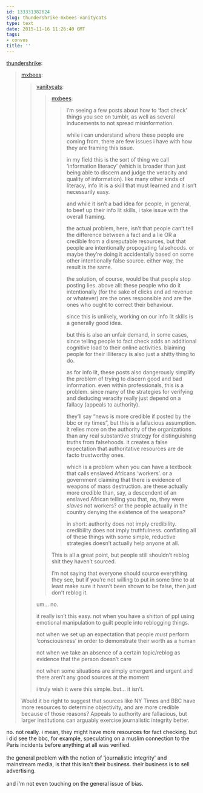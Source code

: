 ```yaml
---
id: 133331382624
slug: thundershrike-mxbees-vanitycats
type: text
date: 2015-11-16 11:26:40 GMT
tags:
- convos
title: ''
---
```

<p><a class="tumblr_blog" href="http://thundershrike.tumblr.com/post/133304325435">thundershrike</a>:</p>
<blockquote>
<p><a class="tumblr_blog" href="http://mxbees.tumblr.com/post/133296117539">mxbees</a>:</p>
<blockquote>
<p><a class="tumblr_blog" href="http://vanitycats.tumblr.com/post/133290968627">vanitycats</a>:</p>
<blockquote>
<p><a class="tumblr_blog" href="http://mxbees.tumblr.com/post/133280892668">mxbees</a>:</p>
<blockquote>
<p>i’m seeing a few posts about how to ‘fact check’ things you see on tumblr, as well as several inducements to not spread misinformation.</p>

<p>while i can understand where these people are coming from, there are few issues i have with how they are framing this issue.</p>

<p>in my field this is the sort of thing we call ‘information literacy’ (which is broader than just being able to discern and judge the veracity and quality of information). like many other kinds of literacy, info lit is a skill that must learned and it isn’t necessarily easy.</p>

<p>and while it isn’t a bad idea for people, in general, to beef up their info lit skills, i take issue with the overall framing.</p>

<p>the actual problem, here, isn’t that people can’t tell the difference between a fact and a lie OR a credible from a disreputable resources, but that people are intentionally propogating falsehoods. or maybe they’re doing it accidentally based on some other intentionally false source. either way, the result is the same.</p>

<p>the solution, of course, would be that people stop posting lies. above all: these people who do it intentionally (for the sake of clicks and ad revenue or whatever) are the ones responsible and are the ones who ought to correct their behaviour.</p>

<p>since this is unlikely, working on our info lit skills is a generally good idea.</p>

<p>but this is also an unfair demand, in some cases, since telling people to fact check adds an additional cognitive load to their online activities. blaiming people for their illiteracy is also just a shitty thing to do.</p>

<p>as for info lit, these posts also dangerously simplify the problem of trying to discern good and bad information. even within professionals, this is a problem. since many of the strategies for verifying and deducing veracity really just depend on a fallacy (appeals to authority).</p>

<p>they’ll say “news is more credible if posted by the bbc or ny times”, but this is a fallacious assumption. it relies more on the authority of the organizations than any real substantive strategy for distinguishing truths from falsehoods. it creates a false expectation that authoritative resources are de facto trustworthy ones.</p>

<p>which is a problem when you can have a textbook that calls enslaved Africans ‘workers’. or a government claiming that there is evidence of weapons of mass destruction. are these actually more credible than, say, a descendent of an enslaved African telling you that, no, they were <em>slaves</em> not workers? or the people actually in the country denying the existence of the weapons?</p>

<p>in short: authority does not imply credibility. credibility does not imply truthfulness. conflating all of these things with some simple, reductive strategies doesn’t actually help anyone at all.</p>
</blockquote>
<p>This is all a great point, but people still shouldn’t reblog shit they haven’t sourced.</p>
<p>I’m not saying that everyone should source everything they see, but if you’re not willing to put in some time to at least make sure it hasn’t been shown to be false, then just don’t reblog it. </p>
</blockquote>
<p>um… no.</p>

<p>it really isn’t this easy. not when you have a shitton of ppl using emotional manipulation to guilt people into reblogging things.</p>

<p>not when we set up an expectation that people <em>must</em> perform ‘consciousness’ in order to demonstrate their worth as a human</p>

<p>not when we take an absence of a certain topic/reblog as evidence that the person doesn’t care</p>

<p>not when some situations are simply emergent and urgent and there aren’t any good sources at the moment</p>

<p>i truly wish it were this simple. but… it isn’t.</p>
</blockquote>
<p>Would it be right to suggest that sources like NY Times and BBC have more resources to determine objectivity, and are more credible because of those reasons? Appeals to authority are fallacious, but larger institutions can arguably exercise journalistic integrity better.</p>
</blockquote>

<p>no. not really. i mean, they might have more resources for fact checking. but i did see the bbc, for example, speculating on a muslim connection to the Paris incidents before anything at all was verified.<br/><br/>the general problem with the notion of 'journalistic integrity' and mainstream media, is that this isn't their business. their business is to sell advertising. <br/><br/>and i'm not even touching on the general issue of bias.</p>